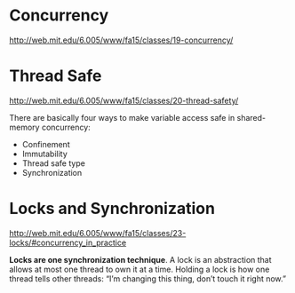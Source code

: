 # Concurrency

http://web.mit.edu/6.005/www/fa15/classes/19-concurrency/

# Thread Safe

http://web.mit.edu/6.005/www/fa15/classes/20-thread-safety/

There are basically four ways to make variable access safe in shared-memory concurrency:

- Confinement
- Immutability
- Thread safe type
- Synchronization

# Locks and Synchronization

http://web.mit.edu/6.005/www/fa15/classes/23-locks/#concurrency_in_practice

**Locks are one synchronization technique**. A lock is an abstraction that allows at most one thread to own it at a time. Holding a lock is how one thread tells other threads: “I’m changing this thing, don’t touch it right now.”
